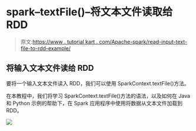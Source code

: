 # spark–textFile()–将文本文件读取给 RDD

> 原文:[https://www . tutorial kart . com/Apache-spark/read-input-text-file-to-rdd-example/](https://www.tutorialkart.com/apache-spark/read-input-text-file-to-rdd-example/)

## 将输入文本文件读给 RDD

要将一个输入文本文件读入 RDD，我们可以使用 SparkContext.textFile()方法。

在本教程中，我们将学习 SparkContext.textFile()方法的语法，以及如何在 Java 和 Python 示例的帮助下，在 Spark 应用程序中使用将数据从文本文件加载到 RDD。

[![](../Images/925da31b32d6bc3827932f6c8afb11bb.png)](https://www.tutorialkart.com/)
